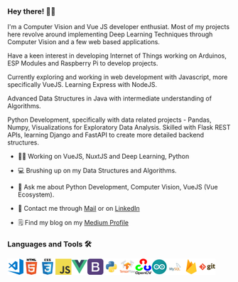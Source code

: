 
### Hey there! 👋🚀

I'm a Computer Vision and Vue JS developer enthusiat. Most of my projects here revolve around implementing Deep Learning Techniques 
through Computer Vision and a few web based applications. 

Have a keen interest in developing Internet of Things working on Arduinos, ESP Modules and Raspberry Pi to develop projects.
 
Currently exploring and working in web development with Javascript, more specifically VueJS. Learning Express with NodeJS.

Advanced Data Structures in Java with intermediate understanding of Algorithms.

Python Development, specifically with data related projects - Pandas, Numpy, Visualizations for Exploratory Data Analysis. 
Skilled with Flask REST APIs, learning Django and FastAPI to create more detailed backend structures.


- 👨‍💻 Working on VueJS, NuxtJS and Deep Learning, Python

- 💻 Brushing up on my Data Structures and Algorithms.

- 💬 Ask me about Python Development, Computer Vision, VueJS (Vue Ecosystem).

- 📨 Contact me through [Mail](amolikvivian@gmail.com) or on [LinkedIn](https://linkedin.com/in/amolikvivian)

- 🗒️ Find my blog on my [Medium Profile](https://medium.com/amolikvivian)
 
<!--![Top Langs](https://github-readme-stats.vercel.app/api/top-langs/?username=amolikvivian&layout=compact&theme=vue-dark)-->

### Languages and Tools 🛠️

<img align="left" alt="Visual Studio Code" width="36px" src="https://raw.githubusercontent.com/github/explore/80688e429a7d4ef2fca1e82350fe8e3517d3494d/topics/visual-studio-code/visual-studio-code.png" />
<img align="left" alt="HTML5" width="36px" src="https://raw.githubusercontent.com/github/explore/80688e429a7d4ef2fca1e82350fe8e3517d3494d/topics/html/html.png" />
<img align="left" alt="CSS3" width="36px" src="https://raw.githubusercontent.com/github/explore/80688e429a7d4ef2fca1e82350fe8e3517d3494d/topics/css/css.png" />
<img align="left" alt="JavaScript" width="36px" src="https://raw.githubusercontent.com/github/explore/80688e429a7d4ef2fca1e82350fe8e3517d3494d/topics/javascript/javascript.png" />
<img align="left" alt="Vue" width="36px" src="https://raw.githubusercontent.com/github/explore/80688e429a7d4ef2fca1e82350fe8e3517d3494d/topics/vue/vue.png" />
<img align="left" alt="Bootstrap" width="36px" src="https://raw.githubusercontent.com/github/explore/80688e429a7d4ef2fca1e82350fe8e3517d3494d/topics/bootstrap/bootstrap.png" />
<img align="left" alt="Python" width="36px" src="https://raw.githubusercontent.com/github/explore/e94815998e4e0713912fed477a1f346ec04c3da2/topics/python/python.png" />
<img align="left" alt="TF" width="36px" src="https://raw.githubusercontent.com/github/explore/e94815998e4e0713912fed477a1f346ec04c3da2/topics/tensorflow/tensorflow.png" />
<img align="left" alt="OpenCV" width="36px" src="https://raw.githubusercontent.com/github/explore/e94815998e4e0713912fed477a1f346ec04c3da2/topics/opencv/opencv.png" />
<img align="left" alt="Arduino" width="36px" src="https://raw.githubusercontent.com/github/explore/80688e429a7d4ef2fca1e82350fe8e3517d3494d/topics/arduino/arduino.png" />
<img align="left" alt="MySQL" width="36px" src="https://raw.githubusercontent.com/github/explore/80688e429a7d4ef2fca1e82350fe8e3517d3494d/topics/mysql/mysql.png" />
<img align="left" alt="Firebase" width="36px" src="https://raw.githubusercontent.com/github/explore/80688e429a7d4ef2fca1e82350fe8e3517d3494d/topics/firebase/firebase.png" />
<img align="left" alt="Git" width="36px" src="https://raw.githubusercontent.com/github/explore/80688e429a7d4ef2fca1e82350fe8e3517d3494d/topics/git/git.png" />

<br />
<br />
